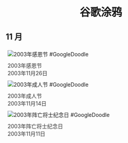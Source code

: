 
<h1 align="center"> 谷歌涂鸦 </h1>




## 11 月

<div class="image">


<img src="https://www.google.com/logos/2003/thanksgiving03.gif" alt="2003年感恩节 #GoogleDoodle" style="margin: 5px"/>
<div class="info" style="font-size: 14px; color:#333333; margin:5px"><div class="title">2003年感恩节</div><div class="date">2003年11月26日</div></div>

<img src="https://lh3.googleusercontent.com/jAxf59eZwu5TIkWREdWmosJGbAkykQXg7ZPM9mHNjtNlv35NGNHHqJIjhvmel-XGwApEaOb6tDC53HPxEYZwMsAVQoNkWi_LuVkeOMofrg=s660" alt="2003年成人节 #GoogleDoodle" style="margin: 5px"/>
<div class="info" style="font-size: 14px; color:#333333; margin:5px"><div class="title">2003年成人节</div><div class="date">2003年11月14日</div></div>

<img src="https://www.google.com/logos/2003/poppy03.gif" alt="2003年阵亡将士纪念日 #GoogleDoodle" style="margin: 5px"/>
<div class="info" style="font-size: 14px; color:#333333; margin:5px"><div class="title">2003年阵亡将士纪念日</div><div class="date">2003年11月11日</div></div>

</div>








